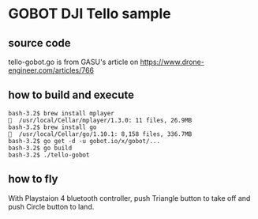 
# GOBOT DJI Tello sample

## source code

tello-gobot.go is from GASU's article on https://www.drone-engineer.com/articles/766

## how to build and execute

````
bash-3.2$ brew install mplayer
🍺  /usr/local/Cellar/mplayer/1.3.0: 11 files, 26.9MB
bash-3.2$ brew install go
🍺  /usr/local/Cellar/go/1.10.1: 8,158 files, 336.7MB
bash-3.2$ go get -d -u gobot.io/x/gobot/...
bash-3.2$ go build
bash-3.2$ ./tello-gobot
````

## how to fly

With Playstaion 4 bluetooth controller,
push Triangle button to take off and push Circle button to land.